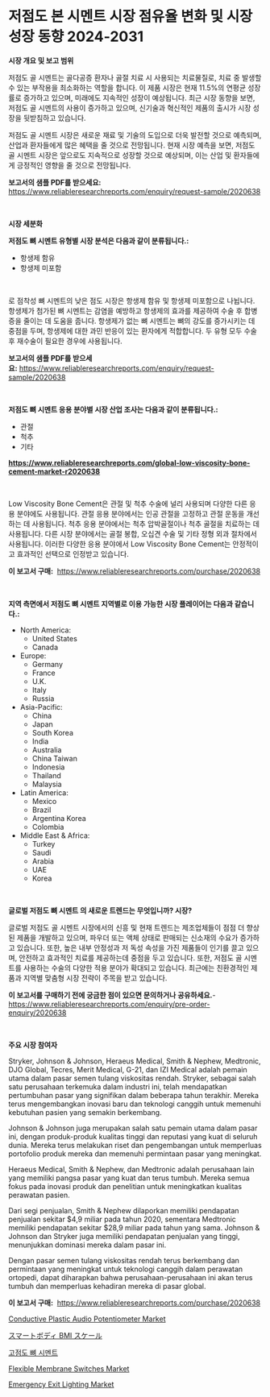 <p><h1>저점도 본 시멘트 시장 점유율 변화 및 시장 성장 동향 2024-2031</h1></p><p><strong>시장 개요 및 보고 범위</strong></p>
<p><p>저점도 골 시멘트는 골다공증 환자나 골절 치료 시 사용되는 치료물질로, 치료 중 발생할 수 있는 부작용을 최소화하는 역할을 합니다. 이 제품 시장은 현재 11.5%의 연평균 성장률로 증가하고 있으며, 미래에도 지속적인 성장이 예상됩니다. 최근 시장 동향을 보면, 저점도 골 시멘트의 사용이 증가하고 있으며, 신기술과 혁신적인 제품의 출시가 시장 성장을 뒷받침하고 있습니다. </p><p>저점도 골 시멘트 시장은 새로운 재료 및 기술의 도입으로 더욱 발전할 것으로 예측되며, 산업과 환자들에게 많은 혜택을 줄 것으로 전망됩니다. 현재 시장 예측을 보면, 저점도 골 시멘트 시장은 앞으로도 지속적으로 성장할 것으로 예상되며, 이는 산업 및 환자들에게 긍정적인 영향을 줄 것으로 전망됩니다.</p></p>
<p><strong>보고서의 샘플 PDF를 받으세요:</strong> <a href="https://www.reliableresearchreports.com/enquiry/request-sample/2020638">https://www.reliableresearchreports.com/enquiry/request-sample/2020638</a></p>
<p>&nbsp;</p>
<p><strong>시장 세분화</strong></p>
<p><strong>저점도 뼈 시멘트 유형별 시장 분석은 다음과 같이 분류됩니다.:</strong></p>
<p><ul><li>항생제 함유</li><li>항생제 미포함</li></ul></p>
<p>&nbsp;</p>
<p><p>로 점착성 뼈 시멘트의 낮은 점도 시장은 항생제 함유 및 항생제 미포함으로 나뉩니다. 항생제가 첨가된 뼈 시멘트는 감염을 예방하고 항생제의 효과를 제공하여 수술 후 합병증을 줄이는 데 도움을 줍니다. 항생제가 없는 뼈 시멘트는 뼈의 강도를 증가시키는 데 중점을 두며, 항생제에 대한 과민 반응이 있는 환자에게 적합합니다. 두 유형 모두 수술 후 재수술이 필요한 경우에 사용됩니다.</p></p>
<p><strong>보고서의 샘플 PDF를 받으세요:</strong>&nbsp;<a href="https://www.reliableresearchreports.com/enquiry/request-sample/2020638">https://www.reliableresearchreports.com/enquiry/request-sample/2020638</a></p>
<p>&nbsp;</p>
<p><strong> 저점도 뼈 시멘트 응용 분야별 시장 산업 조사는 다음과 같이 분류됩니다.:</strong></p>
<p><ul><li>관절</li><li>척추</li><li>기타</li></ul></p>
<p><strong><a href="https://www.reliableresearchreports.com/global-low-viscosity-bone-cement-market-r2020638">https://www.reliableresearchreports.com/global-low-viscosity-bone-cement-market-r2020638</a></strong></p>
<p>&nbsp;</p>
<p><p>Low Viscosity Bone Cement은 관절 및 척추 수술에 널리 사용되며 다양한 다른 응용 분야에도 사용됩니다. 관절 응용 분야에서는 인공 관절을 고정하고 관절 운동을 개선하는 데 사용됩니다. 척추 응용 분야에서는 척추 압박골절이나 척추 골절을 치료하는 데 사용됩니다. 다른 시장 분야에서는 골절 봉합, 오십견 수술 및 기타 정형 외과 절차에서 사용됩니다. 이러한 다양한 응용 분야에서 Low Viscosity Bone Cement는 안정적이고 효과적인 선택으로 인정받고 있습니다.</p></p>
<p><strong>이 보고서 구매:</strong>&nbsp; <a href="https://www.reliableresearchreports.com/purchase/2020638">https://www.reliableresearchreports.com/purchase/2020638</a></p>
<p>&nbsp;</p>
<p><strong>지역 측면에서 저점도 뼈 시멘트 지역별로 이용 가능한 시장 플레이어는 다음과 같습니다.:</strong></p>
<p><ul>
    <li>
        North America:
        <ul>
            <li>United States</li>
            <li>Canada</li>
        </ul>
    </li>
    <li>
        Europe:
        <ul>
            <li>Germany</li>
            <li>France</li>
            <li>U.K.</li>
            <li>Italy</li>
            <li>Russia</li>
        </ul>
    </li>
    <li>
        Asia-Pacific:
        <ul>
            <li>China</li>
            <li>Japan</li>
            <li>South Korea</li>
            <li>India</li>
            <li>Australia</li>
            <li>China Taiwan</li>
            <li>Indonesia</li>
            <li>Thailand</li>
            <li>Malaysia</li>
        </ul>
    </li>
    <li>
        Latin America:
        <ul>
            <li>Mexico</li>
            <li>Brazil</li>
            <li>Argentina Korea</li>
            <li>Colombia</li>
        </ul>
    </li>
    <li>
        Middle East & Africa:
        <ul>
            <li>Turkey</li>
            <li>Saudi</li>
            <li>Arabia</li>
            <li>UAE</li>
            <li>Korea</li>
        </ul>
    </li>
    </ul></p>
<p>&nbsp;</p>
<p><strong>글로벌 저점도 뼈 시멘트 의 새로운 트렌드는 무엇입니까? 시장?</strong></p>
<p><p>글로벌 저점도 골 시멘트 시장에서의 신흥 및 현재 트렌드는 제조업체들이 점점 더 향상된 제품을 개발하고 있으며, 파우더 또는 액체 상태로 판매되는 신소재의 수요가 증가하고 있습니다. 또한, 높은 내부 안정성과 저 독성 속성을 가진 제품들이 인기를 끌고 있으며, 안전하고 효과적인 치료를 제공하는데 중점을 두고 있습니다. 또한, 저점도 골 시멘트를 사용하는 수술의 다양한 적용 분야가 확대되고 있습니다. 최근에는 친환경적인 제품과 지역별 맞춤형 시장 전략이 주목을 받고 있습니다.</p></p>
<p><strong>이 보고서를 구매하기 전에 궁금한 점이 있으면 문의하거나 공유하세요.</strong>- <a href="https://www.reliableresearchreports.com/enquiry/pre-order-enquiry/2020638">https://www.reliableresearchreports.com/enquiry/pre-order-enquiry/2020638</a></p>
<p>&nbsp;</p>
<p><strong>주요 시장 참여자</strong></p>
<p><p>Stryker, Johnson & Johnson, Heraeus Medical, Smith & Nephew, Medtronic, DJO Global, Tecres, Merit Medical, G-21, dan IZI Medical adalah pemain utama dalam pasar semen tulang viskositas rendah. Stryker, sebagai salah satu perusahaan terkemuka dalam industri ini, telah mendapatkan pertumbuhan pasar yang signifikan dalam beberapa tahun terakhir. Mereka terus mengembangkan inovasi baru dan teknologi canggih untuk memenuhi kebutuhan pasien yang semakin berkembang.</p><p>Johnson & Johnson juga merupakan salah satu pemain utama dalam pasar ini, dengan produk-produk kualitas tinggi dan reputasi yang kuat di seluruh dunia. Mereka terus melakukan riset dan pengembangan untuk memperluas portofolio produk mereka dan memenuhi permintaan pasar yang meningkat.</p><p>Heraeus Medical, Smith & Nephew, dan Medtronic adalah perusahaan lain yang memiliki pangsa pasar yang kuat dan terus tumbuh. Mereka semua fokus pada inovasi produk dan penelitian untuk meningkatkan kualitas perawatan pasien.</p><p>Dari segi penjualan, Smith & Nephew dilaporkan memiliki pendapatan penjualan sekitar $4,9 miliar pada tahun 2020, sementara Medtronic memiliki pendapatan sekitar $28,9 miliar pada tahun yang sama. Johnson & Johnson dan Stryker juga memiliki pendapatan penjualan yang tinggi, menunjukkan dominasi mereka dalam pasar ini.</p><p>Dengan pasar semen tulang viskositas rendah terus berkembang dan permintaan yang meningkat untuk teknologi canggih dalam perawatan ortopedi, dapat diharapkan bahwa perusahaan-perusahaan ini akan terus tumbuh dan memperluas kehadiran mereka di pasar global.</p></p>
<p><strong>이 보고서 구매:</strong>&nbsp;&nbsp;<a href="https://www.reliableresearchreports.com/purchase/2020638">https://www.reliableresearchreports.com/purchase/2020638</a></p>
<p><p><a href="https://github.com/arionmp/Market-Research-Report-List-3/blob/main/conductive-plastic-audio-potentiometer-market.md">Conductive Plastic Audio Potentiometer Market</a></p><p><a href="https://github.com/schmahlson/Market-Research-Report-List-1/blob/main/344813277884.md">スマートボディ BMI スケール</a></p><p><a href="https://github.com/rcabello548/Market-Research-Report-List-1/blob/main/598503777788.md">고점도 뼈 시멘트</a></p><p><a href="https://github.com/markusgodoy/Market-Research-Report-List-3/blob/main/flexible-membrane-switches-market.md">Flexible Membrane Switches Market</a></p><p><a href="https://issuu.com/reportprime-2/docs/emergency-exit-lighting-market-size-2030.pptx">Emergency Exit Lighting Market</a></p></p>